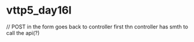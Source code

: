 # vttp5_day16l
// POST in the form goes back to controller first thn controller has smth to call the api(?)